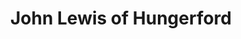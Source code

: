 ---
title: "John Lewis of Hungerford"
url: /cirencester/john-lewis-of-hungerford/
shop: Haushaltsartikel
---